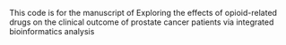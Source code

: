 This code is for the manuscript of Exploring the effects of opioid-related drugs on the clinical outcome of prostate cancer patients via integrated bioinformatics analysis
